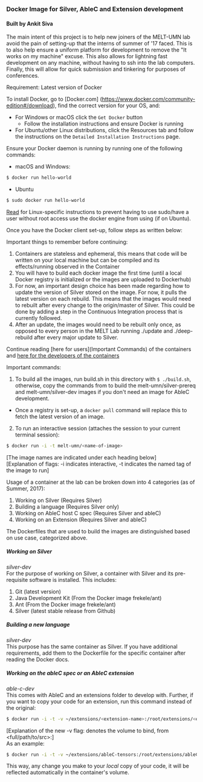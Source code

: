 ### Docker Image for Silver, AbleC and Extension development
#### Built by Ankit Siva

The main intent of this project is to help new joiners of the MELT-UMN lab avoid the pain of setting-up that the interns of summer of '17 faced. This is to also help ensure a uniform platform for development to remove the "It works on my machine" excuse. This also allows for lightning fast development on any machine, without having to ssh into the lab computers. Finally, this will allow for quick submission and tinkering for purposes of conferences.

Requirement: Latest version of Docker

To install Docker, go to [Docker.com] (https://www.docker.com/community-edition#/download), find the correct version for your OS, and:
- For Windows or macOS click the `Get Docker` button
  * Follow the installation instructions and ensure Docker is running
- For Ubuntu/other Linux distributions, click the Resources tab and follow the instructions on the `Detailed Installation Instructions` page.

Ensure your Docker daemon is running by running one of the following commands:
- macOS and Windows:
```bash
$ docker run hello-world
```
- Ubuntu
```bash
$ sudo docker run hello-world
```
[Read](https://docs.docker.com/engine/installation/linux/linux-postinstall/) for Linux-specific instructions to prevent having to use sudo/have a user without root access use the docker engine from using (if on Ubuntu).

Once you have the Docker client set-up, follow steps as written below:

Important things to remember before continuing:
1. Containers are stateless and ephemeral, this means that code will be written on your local machine but can be compiled and its effects/running observed in the Container
2. You will have to build each docker image the first time (until a local Docker registry is initialized or the images are uploaded to Dockerhub)
3. For now, an important design choice has been made regarding how to update the version of Silver stored on the image. For now, it pulls the latest version on each rebuild. This means that the images would need to rebuilt after every change to the origin/master of Silver. This could be done by adding a step in the Continuous Integration process that is currently followed.
4. After an update, the images would need to be rebuilt only once, as opposed to every person in the MELT Lab running ./update and ./deep-rebuild after every major update to Silver.

Continue reading [here for users](Important Commands) of the containers and [here for the developers of the containers](./README-Developers.md)

Important commands:
1. To build all the images, run build.sh in this directory with `$ ./build.sh`, otherwise, copy the commands from to build the melt-umn/silver-prereq and melt-umn/silver-dev images if you don't need an image for AbleC development.
  - Once a registry is set-up, a `docker pull` command will replace this to fetch the latest version of an image.
2. To run an interactive session (attaches the session to your current terminal session):
```bash
$ docker run -i -t melt-umn/<name-of-image>
```
[The image names are indicated under each heading below]  
[Explanation of flags: -i indicates interactive, -t indicates the named tag of the image to run]

Usage of a container at the lab can be broken down into 4 categories (as of Summer, 2017):
1. Working on Silver (Requires Silver)
2. Building a language (Requires Silver only)
3. Working on AbleC host C spec (Requires Silver and ableC)
4. Working on an Extension (Requires Silver and ableC)

The Dockerfiles that are used to build the images are distinguished based on use case, categorized above.

##### Working on Silver
*silver-dev*  
For the purpose of working on Silver, a container with Silver and its pre-requisite software is installed. This includes:
1. Git (latest version)
2. Java Development Kit (From the Docker image frekele/ant)
3. Ant (From the Docker image frekele/ant)
4. Silver (latest stable release from Github)

##### Building a new language
*silver-dev*  
This purpose has the same container as Silver. If you have additional requirements, add them to the Dockerfile for the specific container after reading the Docker docs.

##### Working on the ableC spec or an AbleC extension
*able-c-dev*  
This comes with AbleC and an extensions folder to develop with.
Further, if you want to copy your code for an extension, run this command instead of the original:
```bash
$ docker run -i -t -v ~/extensions/<extension-name>:/root/extensions/<extension-name> melt-umn/able-c-dev
```
[Explanation of the new -v flag: denotes the volume to bind, from <full/path/to/src>:<dest>]  
As an example:
```bash
$ docker run -i -t -v ~/extensions/ableC-tensors:/root/extensions/ableC-tensors melt-umn/able-c-dev
```
This way, any change you make to your *local* copy of your code, it will be reflected automatically in the container's volume.
